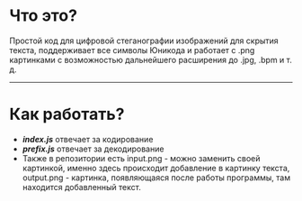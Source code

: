 # Что это?
Простой код для цифровой стеганографии изображений для скрытия текста, поддерживает все символы Юникода и работает с .png картинками с возможностью дальнейшего расширения до .jpg, .bpm и т. д.
____
# Как работать?
- ***index.js*** отвечает за кодирование
- ***prefix.js*** отвечает за декодирование
- Также в репозитории есть input.png - можно заменить своей картинкой, именно здесь происходит добавление в картинку текста, output.png - картинка, появляющаяся после работы программы, там находится добавленный текст.
